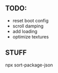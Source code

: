 ## TODO:

- reset boot config
- scroll damping
- add loading
- optimize textures

## STUFF

  npx sort-package-json
